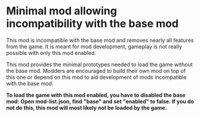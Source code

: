 # Minimal mod allowing incompatibility with the base mod

This mod is incompatible with the base mod and removes nearly all features from the game.
It is meant for mod development, gameplay is not really possible with only this mod enabled.

This mod provides the minimal prototypes needed to load the game without the base mod.
Modders are encouraged to build their own mod on top of this one or depend on this mod to aid development of mods incompatible with the base mod.

**To load the game with this mod enabled, you have to disabled the base mod: Open mod-list.json, find "base" and set "enabled" to false.
If you do not do this, this mod will most likely not be loaded by the game.**
